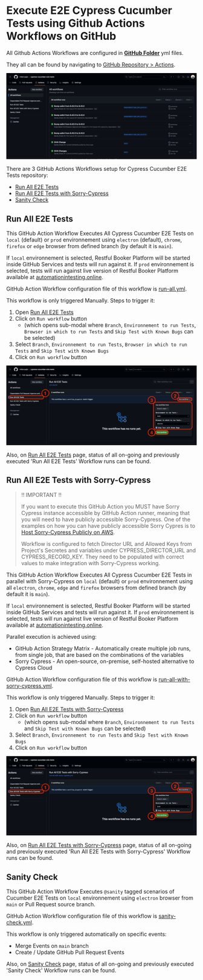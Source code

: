 # Execute E2E Cypress Cucumber Tests using Github Actions Workflows on GitHub

All Github Actions Workflows are configured in [**GitHub Folder**](/.github/workflows/) yml files.

They all can be found by navigating to [GitHub Repository > Actions](https://github.com/milos-pujic/cypress-cucumber-e2e-tests/actions).

![GitHub Actions Workflows](/docs/imgs/GitHub-Actions.png)

There are 3 GitHub Actions Workflows setup for Cypress Cucumber E2E Tests repository:

- [Run All E2E Tests](https://github.com/milos-pujic/cypress-cucumber-e2e-tests/actions/workflows/run-all.yml)
- [Run All E2E Tests with Sorry-Cypress](https://github.com/milos-pujic/cypress-cucumber-e2e-tests/actions/workflows/run-all-with-sorry-cypress.yml)
- [Sanity Check](https://github.com/milos-pujic/cypress-cucumber-e2e-tests/actions/workflows/sanity-check.yml)

## Run All E2E Tests

This GitHub Action Workflow Executes All Cypress Cucumber E2E Tests on `local` (default) or `prod` environnement using `electron` (default), `chrome`, `firefox` or `edge` browser from defined branch (by default it is `main`).

If `local` environnement is selected, Restful Booker Platform will be started inside GitHub Services and tests will run against it.
If `prod` environnement is selected, tests will run against live version of Restful Booker Platform available at [automationintesting.online](https://automationintesting.online/).

GitHub Action Workflow configuration file of this workflow is [run-all.yml](/.github/workflows/run-all.yml).

This workflow is only triggered Manually. Steps to trigger it:

1. Open [Run All E2E Tests](https://github.com/milos-pujic/cypress-cucumber-e2e-tests/actions/workflows/run-all.yml)
2. Click on `Run workflow` button
    - (which opens sub-modal where `Branch`, `Environnement to run Tests`, `Browser in which to run Tests` and `Skip Test with Known Bugs` can be selected)
3. Select `Branch`, `Environnement to run Tests`, `Browser in which to run Tests` and `Skip Test with Known Bugs`
4. Click on `Run workflow` button

![Run All E2E Tests](/docs/imgs/Run-All-E2E-Tests.png)

Also, on [Run All E2E Tests](https://github.com/milos-pujic/cypress-cucumber-e2e-tests/actions/workflows/run-all.yml) page, status of all on-going and previously executed 'Run All E2E Tests' Workflow runs can be found.

## Run All E2E Tests with Sorry-Cypress

>:bangbang: IMPORTANT :bangbang:
>
>If you want to execute this GitHub Action you MUST have Sorry Cypress instance accessible by GitHub Action runner, meaning that you will need to have publicly accessible Sorry-Cypress. One of the examples on how you can have publicly accessible Sorry Cypres is to [Host Sorry-Cypress Publicly on AWS](/docs/sorry-cypress-setup-aws.md).
>
>Workflow is configured to fetch Director URL and Allowed Keys from Project's Secretes and variables under CYPRESS_DIRECTOR_URL and CYPRESS_RECORD_KEY. They need to be populated with correct values to make integration with Sorry-Cypress working.

This GitHub Action Workflow Executes All Cypress Cucumber E2E Tests in parallel with Sorry-Cypress on `local` (default) or `prod` environnement using all `electron`, `chrome`, `edge` and `firefox` browsers from defined branch (by default it is `main`).

If `local` environnement is selected, Restful Booker Platform will be started inside GitHub Services and tests will run against it.
If `prod` environnement is selected, tests will run against live version of Restful Booker Platform available at [automationintesting.online](https://automationintesting.online/).

Parallel execution is achieved using:

- GitHub Action Strategy Matrix - Automatically create multiple job runs, from single job, that are based on the combinations of the variables
- Sorry Cypress - An open-source, on-premise, self-hosted alternative to Cypress Cloud

GitHub Action Workflow configuration file of this workflow is [run-all-with-sorry-cypress.yml](/.github/workflows/run-all-with-sorry-cypress.yml).

This workflow is only triggered Manually. Steps to trigger it:

1. Open [Run All E2E Tests with Sorry-Cypress](https://github.com/milos-pujic/cypress-cucumber-e2e-tests/actions/workflows/run-all-with-sorry-cypress.yml)
2. Click on `Run workflow` button
    - (which opens sub-modal where `Branch`, `Environnement to run Tests` and `Skip Test with Known Bugs` can be selected)
3. Select `Branch`, `Environnement to run Tests` and `Skip Test with Known Bugs`
4. Click on `Run workflow` button

![Run All E2E Tests with Sorry-Cypress](/docs/imgs/Run-All-E2E-Tests-with-Sorry-Cypress.png)

Also, on [Run All E2E Tests with Sorry-Cypress](https://github.com/milos-pujic/cypress-cucumber-e2e-tests/actions/workflows/run-all-with-sorry-cypress.yml) page, status of all on-going and previously executed 'Run All E2E Tests with Sorry-Cypress' Workflow runs can be found.

## Sanity Check

This GitHub Action Workflow Executes `@sanity` tagged scenarios of Cucumber E2E Tests on `local` environnement using `electron` browser from `main` or Pull Request source branch.

GitHub Action Workflow configuration file of this workflow is [sanity-check.yml](/.github/workflows/sanity-check.yml).

This workflow is only triggered automatically on specific events:

- Merge Events on `main` branch
- Create / Update GitHub Pull Request Events

Also, on [Sanity Check](https://github.com/milos-pujic/cypress-cucumber-e2e-tests/actions/workflows/sanity-check.yml) page, status of all on-going and previously executed 'Sanity Check' Workflow runs can be found.
